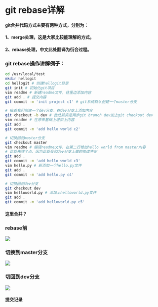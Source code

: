 # git rebase详解
#### git合并代码方式主要有两种方式，分别为：
#### 1、merge处理，这是大家比较能理解的方式。
#### 2、rebase处理，中文此处翻译为衍合过程。

### git rebase操作讲解例子：
```bash
cd /usr/local/test
mkdir hellogit
cd hellogit # 创建hellogit目录
git init # 初始化git项目
vim readme # 新建readme文件，往里边添加内容
git add . # 提交内容
git commit -m 'init project c1' # git系统默认创建一个master分支

# 接着我们创建一个dev分支，在dev分支上添加内容
git checkout -b dev # 此处其实是两步git branch dev加上git checkout dev
vim readme # 在原来基础上增加上内容
git add .
git commit -m 'add hello world c2'

# 切换回到master分支
git checkout master
vim readme # 编辑readme文件，在第二行增加hello world from master内容
# 此处先埋个点，因为此处会和dev分支上做的修改冲突
git add .
git commit -m 'add hello world c3'
vim hello.py # 新添加一个hello.py文件
git add .
git commit -m 'add hello.py c4'

# 切换回到dev分支
git checkout dev
vim helloworld.py # 添加上helloworld.py文件
git add .
git commit -m 'add helloworld.py c5'
```

#### 这里合并？

### rebase前
![](https://cos.whatled.com/img/20190109135644.png)

### 切换到master分支
![](https://cos.whatled.com/img/20190109140047.png)

### 切回到dev分支
![](https://cos.whatled.com/img/20190109140204.png)
#### 提交记录